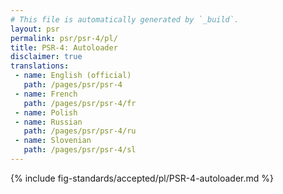 ```yaml
---
# This file is automatically generated by `_build`.
layout: psr
permalink: psr/psr-4/pl/
title: PSR-4: Autoloader
disclaimer: true
translations:
 - name: English (official)
   path: /pages/psr/psr-4
 - name: French
   path: /pages/psr/psr-4/fr
 - name: Polish
 - name: Russian
   path: /pages/psr/psr-4/ru
 - name: Slovenian
   path: /pages/psr/psr-4/sl
---
```


{% include fig-standards/accepted/pl/PSR-4-autoloader.md %}